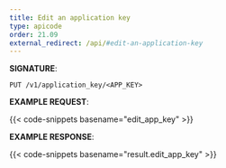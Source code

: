 ```yaml
---
title: Edit an application key
type: apicode
order: 21.09
external_redirect: /api/#edit-an-application-key
---
```



**SIGNATURE**:


`PUT /v1/application_key/<APP_KEY>`


**EXAMPLE REQUEST**:


{{< code-snippets basename="edit_app_key" >}}


**EXAMPLE RESPONSE**:


{{< code-snippets basename="result.edit_app_key" >}}
